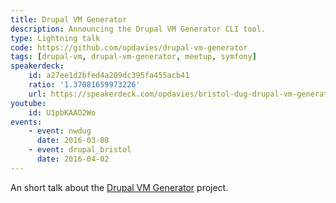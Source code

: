 ```yaml
---
title: Drupal VM Generator
description: Announcing the Drupal VM Generator CLI tool.
type: Lightning talk
code: https://github.com/opdavies/drupal-vm-generator
tags: [drupal-vm, drupal-vm-generator, meetup, symfony]
speakerdeck:
    id: a27ee1d2bfed4a209dc395fa455acb41
    ratio: '1.37081659973226'
    url: https://speakerdeck.com/opdavies/bristol-dug-drupal-vm-generator
youtube:
    id: U1pbKAAO2Wo
events:
    - event: nwdug
      date: 2016-03-08
    - event: drupal_bristol
      date: 2016-04-02
---
```

An short talk about the [Drupal VM Generator][1] project.

[1]: https://github.com/opdavies/drupal-vm-generator

